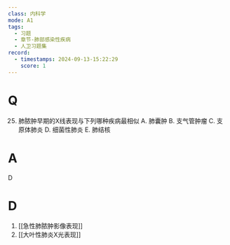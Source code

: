 ```yaml
---
class: 内科学
mode: A1
tags:
  - 习题
  - 章节-肺部感染性疾病
  - 人卫习题集
record:
  - timestamps: 2024-09-13-15:22:29
    score: 1
---
```


# Q
25. 肺脓肿早期的X线表现与下列哪种疾病最相似
A. 肺囊肿 
B. 支气管肿瘤 
C. 支原体肺炎
D. 细菌性肺炎 
E. 肺结核
# A
D
# D
1. [[急性肺脓肿影像表现]]
2. [[大叶性肺炎X光表现]]